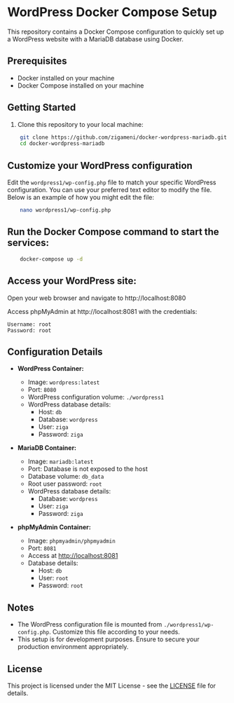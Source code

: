 # WordPress Docker Compose Setup

This repository contains a Docker Compose configuration to quickly set up a WordPress website with a MariaDB database using Docker.

## Prerequisites

- Docker installed on your machine
- Docker Compose installed on your machine

## Getting Started

1. Clone this repository to your local machine:

```bash
    git clone https://github.com/zigameni/docker-wordpress-mariadb.git
    cd docker-wordpress-mariadb
```
## Customize your WordPress configuration

Edit the `wordpress1/wp-config.php` file to match your specific WordPress configuration. You can use your preferred text editor to modify the file. Below is an example of how you might edit the file:

```bash
    nano wordpress1/wp-config.php
```
## Run the Docker Compose command to start the services:

```bash
    docker-compose up -d
```
## Access your WordPress site:
Open your web browser and navigate to http://localhost:8080

Access phpMyAdmin at http://localhost:8081 with the credentials:

    Username: root
    Password: root

## Configuration Details

- **WordPress Container:**
  - Image: `wordpress:latest`
  - Port: `8080`
  - WordPress configuration volume: `./wordpress1`
  - WordPress database details:
    - Host: `db`
    - Database: `wordpress`
    - User: `ziga`
    - Password: `ziga`

- **MariaDB Container:**
  - Image: `mariadb:latest`
  - Port: Database is not exposed to the host
  - Database volume: `db_data`
  - Root user password: `root`
  - WordPress database details:
    - Database: `wordpress`
    - User: `ziga`
    - Password: `ziga`

- **phpMyAdmin Container:**
  - Image: `phpmyadmin/phpmyadmin`
  - Port: `8081`
  - Access at [http://localhost:8081](http://localhost:8081)
  - Database details:
    - Host: `db`
    - User: `root`
    - Password: `root`

## Notes

- The WordPress configuration file is mounted from `./wordpress1/wp-config.php`. Customize this file according to your needs.
- This setup is for development purposes. Ensure to secure your production environment appropriately.

## License

This project is licensed under the MIT License - see the [LICENSE](LICENSE) file for details.
